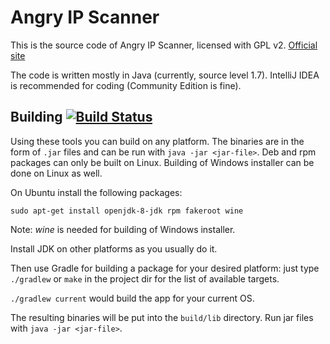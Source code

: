 # Angry IP Scanner

This is the source code of Angry IP Scanner, licensed with GPL v2. [Official site](https://angryip.org/)

The code is written mostly in Java (currently, source level 1.7).
IntelliJ IDEA is recommended for coding (Community Edition is fine).

## Building [![Build Status](https://travis-ci.org/angryip/ipscan.svg?branch=master)](https://travis-ci.org/angryip/ipscan)

Using these tools you can build on any platform. The binaries are in the form of
`.jar` files and can be run with `java -jar <jar-file>`. Deb and rpm packages can
only be built on Linux. Building of Windows installer can be done on Linux as well.

On Ubuntu install the following packages:
```
sudo apt-get install openjdk-8-jdk rpm fakeroot wine
```
Note: *wine* is needed for building of Windows installer.

Install JDK on other platforms as you usually do it.

Then use Gradle for building a package for your desired platform:
just type `./gradlew` or `make` in the project dir for the list of available targets.

`./gradlew current` would build the app for your current OS.

The resulting binaries will be put into the `build/lib` directory.
Run jar files with `java -jar <jar-file>`.
